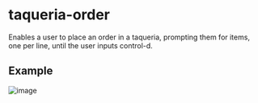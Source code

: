 # taqueria-order
Enables a user to place an order in a taqueria, prompting them for items, one per line, until the user inputs control-d.

## Example
![image](https://github.com/Aeziren/taqueria-order/assets/123553708/94546b8d-3994-4f3f-a02f-4284f64b9181)

